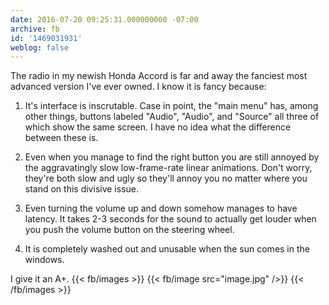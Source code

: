```yaml
---
date: 2016-07-20 09:25:31.000000000 -07:00
archive: fb
id: '1469031931'
weblog: false
---
```


The radio in my newish Honda Accord is far and away the fanciest most advanced version I've ever owned. I know it is fancy because:

1. It's interface is inscrutable. Case in point, the "main menu" has, among other things, buttons labeled "Audio", "Audio", and "Source" all three of which show the same screen. I have no idea what the difference between these is.

2. Even when you manage to find the right button you are still annoyed by the aggravatingly slow low-frame-rate linear animations. Don't worry, they're both slow and ugly so they'll annoy you no matter where you stand on this divisive issue.

3. Even turning the volume up and down somehow manages to have latency. It takes 2-3 seconds for the sound to actually get louder when you push the volume button on the steering wheel.

4. It is completely washed out and unusable when the sun comes in the windows.

I give it an A+.
{{< fb/images >}}
{{< fb/image src="image.jpg" />}}
{{< /fb/images >}}
